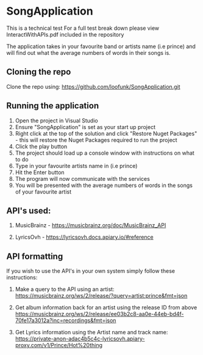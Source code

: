 # SongApplication

This is a technical test
For a full test break down please view InteractWithAPIs.pdf included in the repository

The application takes in your favourite band or artists name (i.e prince) and will find out what the average numbers of words in their songs is.

## Cloning the repo

Clone the repo using: https://github.com/loofunk/SongApplication.git

## Running the application

1. Open the project in Visual Studio
2. Ensure "SongApplication" is set as your start up project
3. Right click at the top of the solution and click "Restore Nuget Packages" - this will restore the Nuget Packages required to run the project
4. Click the play button
5. The project should load up a console window with instructions on what to do
6. Type in your favourite artists name in (i.e prince) 
7. Hit the Enter button
8. The program will now communicate with the services
9. You will be presented with the average numbers of words in the songs of your favourite artist

## API's used:

1. MusicBrainz - https://musicbrainz.org/doc/MusicBrainz_API

2. LyricsOvh - https://lyricsovh.docs.apiary.io/#reference

## API formatting

If you wish to use the API's in your own system simply follow these instructions:

1. Make a query to the API using an artist: https://musicbrainz.org/ws/2/release/?query=artist:prince&fmt=json

2. Get album information back for an artist using the release ID from above https://musicbrainz.org/ws/2/release/ee03b2c8-aa0e-44eb-bd4f-70fe17a3012a?inc=recordings&fmt=json
 
3. Get Lyrics information using the Artist name and track name: https://private-anon-adac4b5c4c-lyricsovh.apiary-proxy.com/v1/Prince/Hot%20thing